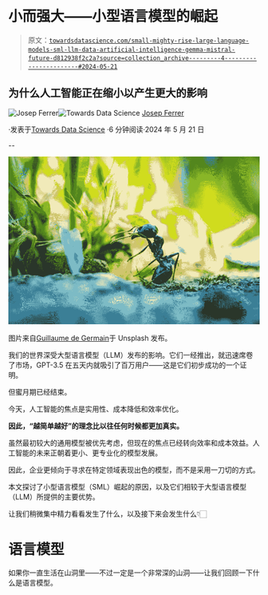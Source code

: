 # 小而强大——小型语言模型的崛起

> 原文：[`towardsdatascience.com/small-mighty-rise-large-language-models-sml-llm-data-artificial-intelligence-gemma-mistral-future-d812938f2c2a?source=collection_archive---------4-----------------------#2024-05-21`](https://towardsdatascience.com/small-mighty-rise-large-language-models-sml-llm-data-artificial-intelligence-gemma-mistral-future-d812938f2c2a?source=collection_archive---------4-----------------------#2024-05-21)

## **为什么人工智能正在缩小以产生更大的影响**

[](https://medium.com/@rfeers?source=post_page---byline--d812938f2c2a--------------------------------)![Josep Ferrer](https://medium.com/@rfeers?source=post_page---byline--d812938f2c2a--------------------------------)[](https://towardsdatascience.com/?source=post_page---byline--d812938f2c2a--------------------------------)![Towards Data Science](https://towardsdatascience.com/?source=post_page---byline--d812938f2c2a--------------------------------) [Josep Ferrer](https://medium.com/@rfeers?source=post_page---byline--d812938f2c2a--------------------------------)

·发表于[Towards Data Science](https://towardsdatascience.com/?source=post_page---byline--d812938f2c2a--------------------------------) ·6 分钟阅读·2024 年 5 月 21 日

--

![](img/4df193a80d270ba1651b9593aa30ce39.png)

图片来自[Guillaume de Germain](https://unsplash.com/es/@guillaumedegermain)于 Unsplash 发布。

我们的世界深受大型语言模型（LLM）发布的影响。它们一经推出，就迅速席卷了市场，GPT-3.5 在五天内就吸引了百万用户——这是它们初步成功的一个证明。

但蜜月期已经结束。

今天，人工智能的焦点是实用性、成本降低和效率优化。

**因此，“越简单越好”的理念比以往任何时候都更加真实。**

虽然最初较大的通用模型被优先考虑，但现在的焦点已经转向效率和成本效益。人工智能的未来正朝着更小、更专业化的模型发展。

因此，企业更倾向于寻求在特定领域表现出色的模型，而不是采用一刀切的方式。

本文探讨了小型语言模型（SML）崛起的原因，以及它们相较于大型语言模型（LLM）所提供的主要优势。

让我们稍微集中精力看看发生了什么，以及接下来会发生什么👇🏻

# 语言模型

如果你一直生活在山洞里——不过一定是一个非常深的山洞——让我们回顾一下什么是语言模型。
